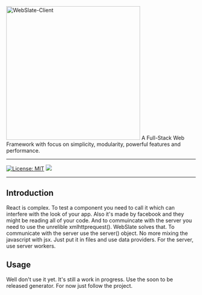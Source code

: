 <img alt="WebSlate-Client" src="https://github.com/MicroworldCo/WebSlateJS/logo.png" width='356px' height="356px">
A Full-Stack Web Framework with focus on simplicity, modularity, powerful features
and performance.

* * *

[![License: MIT](https://img.shields.io/badge/License-MIT-brightgreen.svg)](https://opensource.org/licenses/MIT)
<img src="https://img.shields.io/static/v1?label=npm%20downloads&message=Client&color=%3Cgreen%3E">


* * *

## Introduction

React is complex.
To test a component you need to call it which can interfere with the look of your app.
Also it's made by facebook and they might be reading all of your code.
And to commuincate with the server you need to use the unrelible xmlhttprequest().
WebSlate solves that.
To communicate with the server use the server() object.
No more mixing the javascript with jsx.
Just put it in files and use data providers.
For the server, use server workers.



## Usage
Well don't use it yet.
It's still a work in progress.
Use the soon to be released generator.
For now just follow the project.
